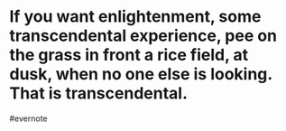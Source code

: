 # If you want enlightenment, some transcendental experience, pee on the grass in front a rice field, at dusk, when no one else is looking. That is transcendental.

\#evernote


